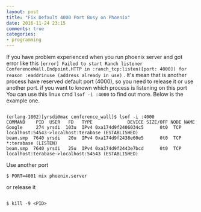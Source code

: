 ```yaml
---
layout: post
title: "Fix Default 4000 Port Busy on Phoenix"
date: 2016-11-24 23:15
comments: true
categories: 
- programming
---
```


If you have problem experienced when you run phoenix server and got error like this ``` [error] Failed to start Ranch listener ConferenceWall.Endpoint.HTTP in :ranch_tcp:listen([port: 4000]) for reason :eaddrinuse (address already in use) ``` . It's mean that is another process have reserved default port (4000), so you need to release it or use another port. if you want to known which process is listening on this port You can use this linux cmd ``` lsof -i :4000 ``` to find out more. Below is the example one.

```

(erlang-1802)[yrsdi@mac conference_wall]$ lsof -i :4000
COMMAND    PID  USER   FD   TYPE             DEVICE SIZE/OFF NODE NAME
Google     274 yrsdi  103u  IPv4 0xa174d9f2406034c5      0t0  TCP localhost:54543->localhost:terabase (ESTABLISHED)
beam.smp  7640 yrsdi   20u  IPv4 0xa174d9f2438e60e5      0t0  TCP *:terabase (LISTEN)
beam.smp  7640 yrsdi   25u  IPv4 0xa174d9f2443e7bcd      0t0  TCP localhost:terabase->localhost:54543 (ESTABLISHED)

```

Use another port

```
$ PORT=4001 mix phoenix.server

```

or release it

```

$ kill -9 <PID>

```
